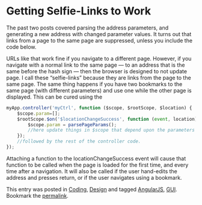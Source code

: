 #  Getting Selfie-Links to Work

The past two posts covered parsing the address parameters, and generating a new address with changed parameter values. It turns out that links from a page to the same page are suppressed, unless you include the code below.  

URLs like that work fine if you navigate to a different page. However, if you navigate with a normal link to the same page — to an address that is the same before the hash sign — then the browser is designed to not update page. I call these “selfie-links” because they are links from the page to the same page. The same thing happens if you have two bookmarks to the same page (with different parameters) and use one while the other page is displayed. This can be cured using the

```js
myApp.controller('myCtrl', function ($scope, $rootScope, $location) {
    $scope.param=[];
    $rootScope.$on('$locationChangeSuccess', function (event, location) {
        $scope.param = parsePageParams();
        //here update things in $scope that depend upon the parameters if needed
    });
    //followed by the rest of the controller code.
});
```


Attaching a function to the locationChangeSuccess event will cause that function to be called when the page is loaded for the first time, and every time after a navigation. It will also be called if the user hand-edits the address and presses return, or if the user navigates using a bookmark.

This entry was posted in [Coding](https://agiletribe.purplehillsbooks.com/category/coding/), [Design](https://agiletribe.purplehillsbooks.com/category/design/) and tagged [AngularJS](https://agiletribe.purplehillsbooks.com/tag/angularjs/), [GUI](https://agiletribe.purplehillsbooks.com/tag/gui/). Bookmark the [permalink](https://agiletribe.purplehillsbooks.com/2015/01/16/getting-selfie-links-to-work-angularjs-tips/ "Permalink to Getting Selfie-Links to Work – AngularJS Tips").